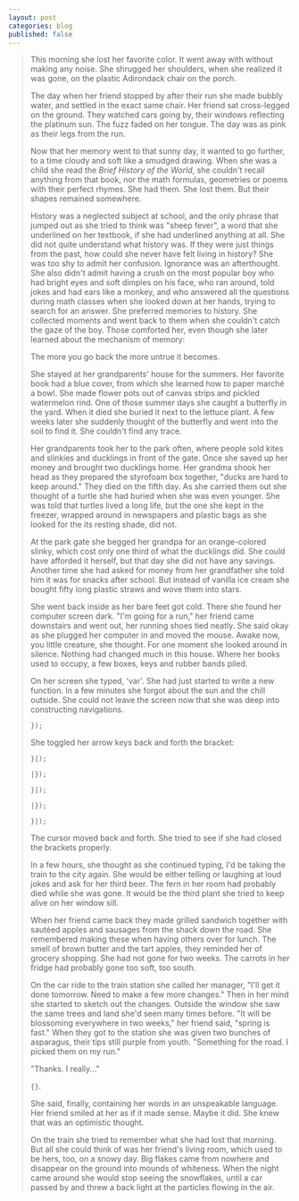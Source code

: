 ```yaml
---
layout: post
categories: blog
published: false
---
```


> This morning she lost her favorite color. It went away with without making any noise. She shrugged her shoulders, when she realized it was gone, on the plastic Adirondack chair on the porch.
> 
> The day when her friend stopped by after their run she made bubbly water, and settled in the exact same chair. Her friend sat cross-legged on the ground. They watched cars going by, their windows reflecting the platinum sun. The fuzz faded on her tongue. The day was as pink as their legs from the run.
> 
> Now that her memory went to that sunny day, it wanted to go further, to a time cloudy and soft like a smudged drawing. When she was a child she read the *Brief History of the World*, she couldn't recall anything from that book, nor the math formulas, geometries or poems with their perfect rhymes. She had them. She lost them. But their shapes remained somewhere.
> 
> History was a neglected subject at school, and the only phrase that jumped out as she tried to think was "sheep fever", a word that she underlined on her textbook, if she had underlined anything at all. She did not quite understand what history was. If they were just things from the past, how could she never have felt living in history? She was too shy to admit her confusion. Ignorance was an afterthought. She also didn't admit having a crush on the most popular boy who had bright eyes and soft dimples on his face, who ran around, told jokes and had ears like a monkey, and who answered all the questions during math classes when she looked down at her hands, trying to search for an answer. She preferred memories to history. She collected moments and went back to them when she couldn't catch the gaze of the boy. Those comforted her, even though she later learned about the mechanism of memory:
> 
> The more you go back the more untrue it becomes.
> 
> She stayed at her grandparents' house for the summers. Her favorite book had a blue cover, from which she learned how to paper marché a bowl. She made flower pots out of canvas strips and pickled watermelon rind. One of those summer days she caught a butterfly in the yard. When it died she buried it next to the lettuce plant. A few weeks later she suddenly thought of the butterfly and went into the soil to find it. She couldn't find any trace.
> 
> Her grandparents took her to the park often, where people sold kites and slinkies and ducklings in front of the gate. Once she saved up her money and brought two ducklings home. Her grandma shook her head as they prepared the styrofoam box together, "ducks are hard to keep around." They died on the fifth day. As she carried them out she thought of a turtle she had buried when she was even younger. She was told that turtles lived a long life, but the one she kept in the freezer, wrapped around in newspapers and plastic bags as she looked for the its resting shade, did not.
> 
> At the park gate she begged her grandpa for an orange-colored slinky, which cost only one third of what the ducklings did. She could have afforded it herself, but that day she did not have any savings. Another time she had asked for money from her grandfather she told him it was for snacks after school. But instead of vanilla ice cream she bought fifty long plastic straws and wove them into stars. 
> 
> She went back inside as her bare feet got cold. There she found her computer screen dark. "I'm going for a run," her friend came downstairs and went out, her running shoes tied neatly. She said okay as she plugged her computer in and moved the mouse. Awake now, you little creature, she thought. For one moment she looked around in silence. Nothing had changed much in this house. Where her books used to occupy, a few boxes, keys and rubber bands piled.
> 
> On her screen she typed, 'var'. She had just started to write a new function. In a few minutes she forgot about the sun and the chill outside. She could not leave the screen now that she was deep into constructing navigations.
> 
>`});`
> 
> She toggled her arrow keys back and forth the bracket:
> 
>`}|);`
> 
>`|});`
> 
>`}|);`
> 
>`|});`
> 
>`}|);`
> 
> The cursor moved back and forth. She tried to see if she had closed the brackets properly.
> 
> In a few hours, she thought as she continued typing, I'd be taking the train to the city again. She would be either telling or laughing at loud jokes and ask for her third beer. The fern in her room had probably died while she was gone. It would be the third plant she tried to keep alive on her window sill.
> 
> When her friend came back they made grilled sandwich together with sautéed apples and sausages from the shack down the road. She remembered making these when having others over for lunch. The smell of brown butter and the tart apples, they reminded her of grocery shopping. She had not gone for two weeks. The carrots in her fridge had probably gone too soft, too south.
> 
> On the car ride to the train station she called her manager, "I'll get it done tomorrow. Need to make a few more changes." Then in her mind she started to sketch out the changes. Outside the window she saw the same trees and land she'd seen many times before. "It will be blossoming everywhere in two weeks," her friend said, "spring is fast." When they got to the station she was given two bunches of asparagus, their tips still purple from youth. "Something for the road. I picked them on my run."
> 
> "Thanks. I really..."
> 
>`{}`.
> 
> She said, finally, containing her words in an unspeakable language. Her friend smiled at her as if it made sense. Maybe it did. She knew that was an optimistic thought.
> 
> On the train she tried to remember what she had lost that morning. But all she could think of was her friend's living room, which used to be hers, too, on a snowy day. Big flakes came from nowhere and disappear on the ground into mounds of whiteness. When the night came around she would stop seeing the snowflakes, until a car passed by and threw a back light at the particles flowing in the air.
